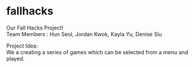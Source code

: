 # fallhacks

Our Fall Hacks Project!
<br>
Team Members : 
Hun Seol, Jordan Kwok, Kayla Yu, Denise Siu

Project Idea:<br>
We a creating a series of games which can be selected from a menu and played.